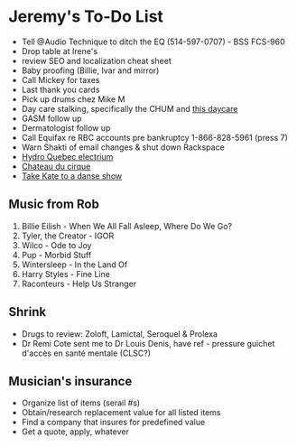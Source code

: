 # Jeremy's To-Do List

- Tell @Audio Technique to ditch the EQ (514-597-0707) - BSS FCS-960
- Drop table at Irene's
- review SEO and localization cheat sheet
- Baby proofing (Billie, Ivar and mirror)
- Call Mickey for taxes
- Last thank you cards
- Pick up drums chez Mike M
- Day care stalking, specifically the CHUM and [this daycare](https://www.facebook.com/pg/cpelavouteenchantee/about/?ref=page_internal)
- GASM follow up
- Dermatologist follow up
- Call Equifax re RBC accounts pre bankruptcy 1-866-828-5961 (press 7)
- Warn Shakti of email changes & shut down Rackspace
- [Hydro Quebec electrium](http://www.hydroquebec.com/visit/monteregie/electrium.html)
- [Chateau du cirque](https://www.chateau-cirque.com/)
- [Take Kate to a danse show](https://www.quebecdanse.org/)

## Music from Rob

1. Billie Eilish - When We All Fall Asleep, Where Do We Go?
1. Tyler, the Creator - IGOR
1. Wilco - Ode to Joy
1. Pup - Morbid Stuff
1. Wintersleep - In the Land Of
1. Harry Styles - Fine Line
1. Raconteurs - Help Us Stranger

## Shrink

- Drugs to review: Zoloft, Lamictal, Seroquel & Prolexa
- Dr Remi Cote sent me to Dr Louis Denis, have ref - pressure guichet d'accès en santé mentale (CLSC?)

## Musician's insurance

- Organize list of items (serail #s)
- Obtain/research replacement value for all listed items
- Find a company that insures for predefined value
- Get a quote, apply, whatever
